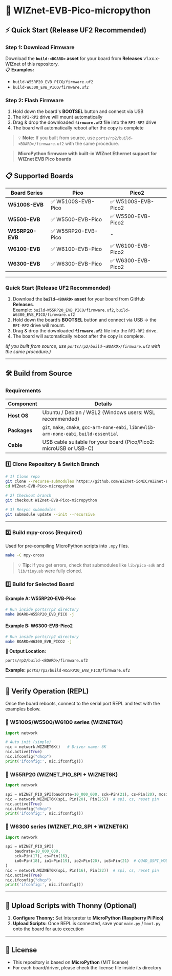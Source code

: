 # 🚀 WIZnet-EVB-Pico-micropython

## ⚡ Quick Start (Release UF2 Recommended)

### Step 1: Download Firmware
Download the **`build-<BOARD>` asset** for your board from **Releases** v1.xx.x-WIZnet of this repository.  
📋 **Examples:**
- `build-W55RP20_EVB_PICO/firmware.uf2`
- `build-W6300_EVB_PICO/firmware.uf2`

### Step 2: Flash Firmware
1. Hold down the board's **BOOTSEL** button and connect via USB
2. The `RPI-RP2` drive will mount automatically
3. Drag & drop the downloaded **`firmware.uf2`** file into the `RPI-RP2` drive
4. The board will automatically reboot after the copy is complete

> 💡 **Note:** If you built from source, use `ports/rp2/build-<BOARD>/firmware.uf2` with the same procedure.

> **MicroPython firmware with built-in WIZnet Ethernet support for WIZnet EVB Pico boards**

## 📋 Supported Boards

| Board Series | Pico | Pico2 |
|--------------|------|-------|
| **W5100S-EVB** | ✅ W5100S-EVB-Pico | ✅ W5100S-EVB-Pico2 |
| **W5500-EVB** | ✅ W5500-EVB-Pico | ✅ W5500-EVB-Pico2 |
| **W55RP20-EVB** | ✅ W55RP20-EVB-Pico | - |
| **W6100-EVB** | ✅ W6100-EVB-Pico | ✅ W6100-EVB-Pico2 |
| **W6300-EVB** | ✅ W6300-EVB-Pico | ✅ W6300-EVB-Pico2 |  

---

### Quick Start (Release UF2 Recommended)
1. Download the **`build-<BOARD>` asset** for your board from GitHub **Releases**.  
   Example: `build-W55RP20_EVB_PICO/firmware.uf2`, `build-W6300_EVB_PICO/firmware.uf2`
2. Hold down the board’s **BOOTSEL** button and connect via USB → the `RPI-RP2` drive will mount.
3. Drag & drop the downloaded **`firmware.uf2`** file into the `RPI-RP2` drive.
4. The board will automatically reboot after the copy is complete.

*(If you built from source, use `ports/rp2/build-<BOARD>/firmware.uf2` with the same procedure.)*

---

## 🛠️ Build from Source

### Requirements
| Component | Details |
|-----------|---------|
| **Host OS** | Ubuntu / Debian / WSL2 (Windows users: WSL recommended) |
| **Packages** | `git`, `make`, `cmake`, `gcc-arm-none-eabi`, `libnewlib-arm-none-eabi`, `build-essential` |
| **Cable** | USB cable suitable for your board (Pico/Pico2: microUSB or USB-C) |

### 1️⃣ Clone Repository & Switch Branch
```bash
# 1) Clone repo
git clone --recurse-submodules https://github.com/WIZnet-ioNIC/WIZnet-EVB-Pico-micropython.git
cd WIZnet-EVB-Pico-micropython

# 2) Checkout branch
git checkout WIZnet-EVB-Pico-micropython

# 3) Resync submodules
git submodule update --init --recursive
```

---

### 2️⃣ Build mpy-cross (Required)
Used for pre-compiling MicroPython scripts into `.mpy` files.
```bash
make -C mpy-cross
```

> 💡 **Tip:** If you get errors, check that submodules like `lib/pico-sdk` and `lib/tinyusb` were fully cloned.

### 3️⃣ Build for Selected Board

#### Example A: W55RP20-EVB-Pico
```bash
# Run inside ports/rp2 directory
make BOARD=W55RP20_EVB_PICO -j
```

#### Example B: W6300-EVB-Pico2
```bash
# Run inside ports/rp2 directory
make BOARD=W6300_EVB_PICO2 -j
```

**📁 Output Location:**
```
ports/rp2/build-<BOARD>/firmware.uf2
```
**Example:** `ports/rp2/build-W55RP20_EVB_PICO/firmware.uf2`

---

## 🧪 Verify Operation (REPL)

Once the board reboots, connect to the serial port REPL and test with the examples below.

### 🔹 W5100S/W5500/W6100 series (WIZNET6K)
```python
import network

# Auto init (simple)
nic = network.WIZNET6K()   # Driver name: 6K
nic.active(True)
nic.ifconfig("dhcp")
print('ifconfig:', nic.ifconfig())
```

### 🔹 W55RP20 (WIZNET_PIO_SPI + WIZNET6K)
```python
import network

spi = WIZNET_PIO_SPI(baudrate=10_000_000, sck=Pin(21), cs=Pin(20), mosi=Pin(23), miso=Pin(22))
nic = network.WIZNET6K(spi, Pin(20), Pin(25))  # spi, cs, reset pin
nic.active(True)
nic.ifconfig("dhcp")
print('ifconfig:', nic.ifconfig())
```

### 🔹 W6300 series (WIZNET_PIO_SPI + WIZNET6K)
```python
import network

spi = WIZNET_PIO_SPI(
    baudrate=10_000_000,
    sck=Pin(17), cs=Pin(16),
    io0=Pin(18), io1=Pin(19), io2=Pin(20), io3=Pin(21)  # QUAD_QSPI_MODE
)
nic = network.WIZNET6K(spi, Pin(16), Pin(22))  # spi, cs, reset pin
nic.active(True)
nic.ifconfig("dhcp")
print('ifconfig:', nic.ifconfig())
```

---

## 🔧 Upload Scripts with Thonny (Optional)

1. **Configure Thonny:** Set Interpreter to **MicroPython (Raspberry Pi Pico)**
2. **Upload Scripts:** Once REPL is connected, save your `main.py` / `boot.py` onto the board for auto execution

---

## 📄 License

- This repository is based on **MicroPython** (MIT license)
- For each board/driver, please check the license file inside its directory

